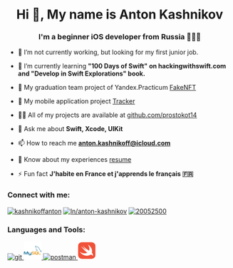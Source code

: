

<!--
**prostokot14/prostokot14** is a ✨ _special_ ✨ repository because its `README.md` (this file) appears on your GitHub profile.

Here are some ideas to get you started:

- 🔭 I’m currently working on ...
- 🌱 I’m currently learning ...
- 👯 I’m looking to collaborate on ...
- 🤔 I’m looking for help with ...
- 💬 Ask me about ...
- 📫 How to reach me: ...
- 😄 Pronouns: ...
- ⚡ Fun fact: ...
-->


<h1 align="center">Hi 👋, My name is Anton Kashnikov</h1>
<h3 align="center">I'm a beginner iOS developer from Russia 🧑🏻‍💻</h3>

- 🔭 I’m not currently working, but looking for my first junior job.

- 🌱 I’m currently learning **"100 Days of Swift" on hackingwithswift.com and "Develop in Swift Explorations" book.**

- 📱 My graduation team project of Yandex.Practicum [FakeNFT](https://github.com/prostokot14/iOS-FakeNFT)

- 🤝 My mobile application project [Tracker](https://github.com/prostokot14/Tracker)

- 👨‍💻 All of my projects are available at [github.com/prostokot14](gitHub.com/prostokot14)

- 💬 Ask me about **Swift, Xcode, UIKit**

- 📫 How to reach me **anton.kashnikoff@icloud.com**

- 📄 Know about my experiences [resume](https://prostokot14.github.io/resume)

- ⚡ Fun fact **J'habite en France et j'apprends le français 🇫🇷**

<h3 align="left">Connect with me:</h3>
<p align="left">
<a href="https://twitter.com/kashnikoffanton" target="blank"><img align="center" src="https://raw.githubusercontent.com/rahuldkjain/github-profile-readme-generator/master/src/images/icons/Social/twitter.svg" alt="kashnikoffanton" height="30" width="40" /></a>
<a href="https://linkedin.com/in/ln/anton-kashnikov" target="blank"><img align="center" src="https://raw.githubusercontent.com/rahuldkjain/github-profile-readme-generator/master/src/images/icons/Social/linked-in-alt.svg" alt="ln/anton-kashnikov" height="30" width="40" /></a>
<a href="https://stackoverflow.com/users/20052500" target="blank"><img align="center" src="https://raw.githubusercontent.com/rahuldkjain/github-profile-readme-generator/master/src/images/icons/Social/stack-overflow.svg" alt="20052500" height="30" width="40" /></a>
</p>

<h3 align="left">Languages and Tools:</h3>
<p align="left"> <a href="https://git-scm.com/" target="_blank" rel="noreferrer"> <img src="https://www.vectorlogo.zone/logos/git-scm/git-scm-icon.svg" alt="git" width="40" height="40"/> </a> <a href="https://www.mysql.com/" target="_blank" rel="noreferrer"> <img src="https://raw.githubusercontent.com/devicons/devicon/master/icons/mysql/mysql-original-wordmark.svg" alt="mysql" width="40" height="40"/> </a> <a href="https://postman.com" target="_blank" rel="noreferrer"> <img src="https://www.vectorlogo.zone/logos/getpostman/getpostman-icon.svg" alt="postman" width="40" height="40"/> </a> <a href="https://developer.apple.com/swift/" target="_blank" rel="noreferrer"> <img src="https://raw.githubusercontent.com/devicons/devicon/master/icons/swift/swift-original.svg" alt="swift" width="40" height="40"/> </a> </p>
